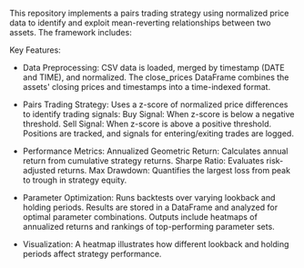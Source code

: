 This repository implements a pairs trading strategy using normalized price data to identify and exploit mean-reverting relationships between two assets. The framework includes:

Key Features:
  - Data Preprocessing:
      CSV data is loaded, merged by timestamp (DATE and TIME), and normalized.
      The close_prices DataFrame combines the assets' closing prices and timestamps into a time-indexed format.
    
  - Pairs Trading Strategy:
      Uses a z-score of normalized price differences to identify trading signals:
      Buy Signal: When z-score is below a negative threshold.
      Sell Signal: When z-score is above a positive threshold.
      Positions are tracked, and signals for entering/exiting trades are logged.
    
  - Performance Metrics:
      Annualized Geometric Return: Calculates annual return from cumulative strategy returns.
      Sharpe Ratio: Evaluates risk-adjusted returns.
      Max Drawdown: Quantifies the largest loss from peak to trough in strategy equity.
    
  - Parameter Optimization:
      Runs backtests over varying lookback and holding periods.
      Results are stored in a DataFrame and analyzed for optimal parameter combinations.
      Outputs include heatmaps of annualized returns and rankings of top-performing parameter sets.
  - Visualization:
      A heatmap illustrates how different lookback and holding periods affect strategy performance.
